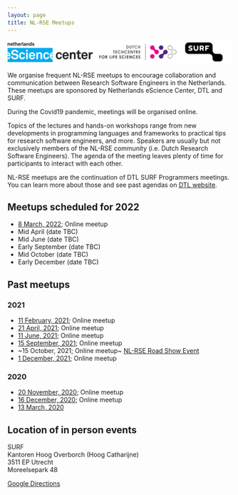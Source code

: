 ```yaml
---
layout: page
title: NL-RSE Meetups
---
```

![Logo Banner](/img/meetups/logo-banner.jpg)

We organise frequent NL-RSE meetups to encourage collaboration and communication between Research Software Engineers in the Netherlands. These meetups are sponsored by Netherlands eScience Center, DTL and SURF.

During the Covid19 pandemic, meetings will be organised online.

Topics of the lectures and hands-on workshops range from new developments in programming languages
and frameworks to practical tips for research software engineers, and more.
Speakers are usually but not exclusively members of the NL-RSE community (i.e. Dutch Research Software Engineers). The agenda of the meeting leaves plenty of time for participants to interact with each other.

NL-RSE meetups are the continuation of DTL SURF Programmers meetings. You can learn more about those and see past agendas on [DTL website](https://www.dtls.nl/community/meetings/programmers-meetings/).

## Meetups scheduled for 2022
* [8 March, 2022](/events/2022-03-08-meetup); Online meetup
* Mid April (date TBC)
* Mid June (date TBC)
* Early September (date TBC)
* Mid October (date TBC)
* Early December (date TBC)

## Past meetups
### 2021
* [11 February, 2021](/events/2021-02-11-meetup); Online meetup
* [21 April, 2021](/events/2021-04-21-meetup); Online meetup
* [11 June, 2021](/events/2021-06-11-meetup); Online meetup
* [15 September, 2021](/events/2021-09-15-meetup); Online meetup
* ~15 October, 2021; Online meetup~ [NL-RSE Road Show Event](/events/nl-rse-rse21)
* [1 December, 2021](/events/2021-12-01-meetup); Online meetup

### 2020
* [20 November, 2020](/events/2020-11-20-meetup); Online meetup
* [16 December, 2020](/events/2020-12-16-meetup); Online meetup
* [13 March, 2020](/events/2020-03-13-meetup)

## Location of in person events

SURF <br />
Kantoren Hoog Overborch (Hoog Catharijne) <br />
3511 EP Utrecht <br />
Moreelsepark 48 <br />

[Google Directions](https://www.google.com/maps/dir//Moreelsepark+48,+3511+EP+Utrecht/@52.0890566,5.1112767,17z/data=!4m17!1m7!3m6!1s0x47c66f5cf0744629:0xd26462bf1e621a9a!2sMoreelsepark+48,+3511+EP+Utrecht!3b1!8m2!3d52.0890566!4d5.1134654!4m8!1m0!1m5!1m1!1s0x47c66f5cf0744629:0xd26462bf1e621a9a!2m2!1d5.1134654!2d52.0890566!3e1)
